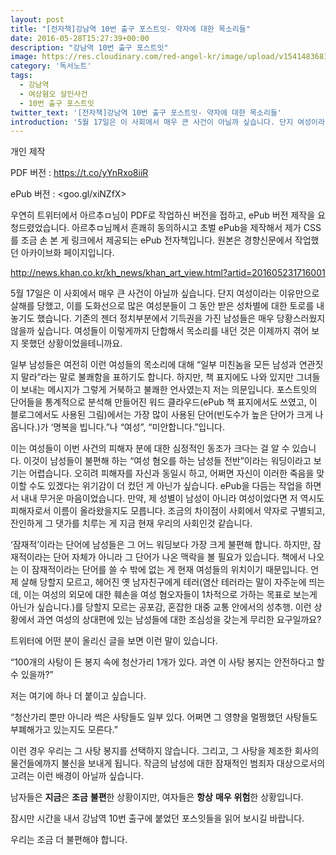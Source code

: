 ```yaml
---
layout: post
title: "[전자책]강남역 10번 출구 포스트잇- 약자에 대한 목소리들"
date: 2016-05-28T15:27:39+00:00
description: "강남역 10번 출구 포스트잇"
image: https://res.cloudinary.com/red-angel-kr/image/upload/v1541483681/blog_img/gangnam_misoginy.jpg
category: '독서노트'  
tags: 
  - 강남역  
  - 여상혐오 살인사건  
  - 10번 출구 포스트잇
twitter_text: '[전자책]강남역 10번 출구 포스트잇- 약자에 대한 목소리들'
introduction: '5월 17일은 이 사회에서 매우 큰 사건이 아닐까 싶습니다. 단지 여성이라는 이유만으로 살해를 당했고, 이를 도화선으로 많은 여성분들이 그 동안 받은 성차별에 대한 토로를 내놓기도 했습니다.'
---
```


개인 제작
  
PDF 버전 : <https://t.co/yYnRxo8iiR>
  
ePub 버전 : <goo.gl/xiNZfX>

우연히 트위터에서 아르추ㅁ님이 PDF로 작업하신 버전을 접하고, ePub 버전 제작을 요청드렸었습니다. 아르추ㅁ님께서 흔쾌히 동의하시고 초벌 ePub을 제작해서 제가 CSS를 조금 손 본 게 링크에서 제공되는 ePub 전자책입니다. 원본은 경향신문에서 작업했던 아카이브화 페이지입니다.
  
<http://news.khan.co.kr/kh_news/khan_art_view.html?artid=201605231716001>

5월 17일은 이 사회에서 매우 큰 사건이 아닐까 싶습니다. 단지 여성이라는 이유만으로 살해를 당했고, 이를 도화선으로 많은 여성분들이 그 동안 받은 성차별에 대한 토로를 내놓기도 했습니다. 기존의 젠더 정치부분에서 기득권을 가진 남성들은 매우 당황스러웠지 않을까 싶습니다. 여성들이 이렇게까지 단합해서 목소리를 내던 것은 이제까지 겪어 보지 못했던 상황이었을테니까요.

일부 남성들은 여전히 이런 여성들의 목소리에 대해 &#8220;일부 미친놈을 모든 남성과 연관짓지 말라&#8221;라는 말로 불쾌함을 표하기도 합니다. 하지만, 책 표지에도 나와 있지만 그녀들이 보내는 메시지가 그렇게 거북하고 불쾌한 언사였는지 저는 의문입니다. 포스트잇의 단어들을 통계적으로 분석해 만들어진 워드 클라우드(ePub 책 표지에서도 쓰였고, 이 블로그에서도 사용된 그림)에서는 가장 많이 사용된 단어(빈도수가 높은 단어가 크게 나옵니다.)가 &#8216;명복을 빕니다.&#8221;나 &#8220;여성&#8221;, &#8220;미안합니다.&#8221;입니다. 

이는 여성들이 이번 사건의 피해자 분에 대한 심정적인 동조가 크다는 걸 알 수 있습니다. 이것이 남성들이 불편해 하는 &#8220;여성 혐오를 하는 남성들 전반&#8221;이라는 워딩이라고 보기는 어렵습니다. 오히려 피해자를 자신과 동일시 하고, 어쩌면 자신이 이러한 죽음을 맞이할 수도 있겠다는 위기감이 더 컸던 게 아닌가 싶습니다. ePub을 다듬는 작업을 하면서 내내 무거운 마음이었습니다. 만약, 제 성별이 남성이 아니라 여성이었다면 저 역시도 피해자로서 이름이 올라왔을지도 모릅니다. 조금의 차이점이 사회에서 약자로 구별되고, 잔인하게 그 댓가를 치루는 게 지금 현재 우리의 사회인것 같습니다.

&#8216;잠재적&#8217;이라는 단어에 남성들은 그 어느 워딩보다 가장 크게 불편해 합니다. 하지만, 잠재적이라는 단어 자체가 아니라 그 단어가 나온 맥락을 볼 필요가 있습니다. 책에서 나오는 이 잠재적이라는 단어를 쓸 수 밖에 없는 게 현재 여성들의 위치이기 때문입니다. 언제 살해 당할지 모르고, 헤어진 옛 남자친구에게 테러(염산 테러라는 말이 자주눈에 띄는데, 이는 여성의 외모에 대한 훼손을 여성 혐오자들이 1차적으로 가하는 목표로 보는게 아닌가 싶습니다.)를 당할지 모르는 공포감, 혼잡한 대중 교통 안에서의 성추행. 이런 상황에서 과연 여성의 상대편에 있는 남성들에 대한 조심성을 갖는게 무리한 요구일까요?

트위터에 어떤 분이 올리신 글을 보면 이런 말이 있습니다.
  
&#8220;100개의 사탕이 든 봉지 속에 청산가리 1개가 있다. 과연 이 사탕 봉지는 안전하다고 할 수 있을까?&#8221; 

저는 여기에 하나 더 붙이고 싶습니다.
  
&#8220;청산가리 뿐만 아니라 썩은 사탕들도 일부 있다. 어쩌면 그 영향을 멀쩡했던 사탕들도 부폐해가고 있는지도 모른다.&#8221;

이런 경우 우리는 그 사탕 봉지를 선택하지 않습니다. 그리고, 그 사탕을 제조한 회사의 물건들에까지 불신을 보내게 됩니다. 작금의 남성에 대한 잠재적인 범죄자 대상으로서의 고려는 이런 배경이 아닐까 싶습니다. 

남자들은 **지금**은 **조금** **불편**한 상황이지만, 여자들은 **항상** **매우** **위험**한 상황입니다.

잠시만 시간을 내서 강남역 10번 출구에 붙었던 포스잇들을 읽어 보시길 바랍니다.
  
우리는 조금 더 불편해야 합니다.